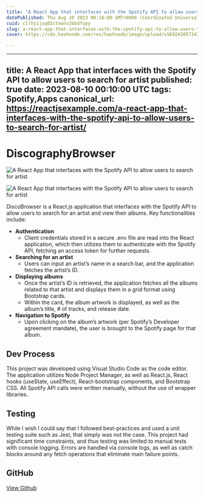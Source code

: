 ```yaml
---
title: "A React App that interfaces with the Spotify API to allow users to search for artist"
datePublished: Thu Aug 10 2023 00:10:00 GMT+0000 (Coordinated Universal Time)
cuid: cllhjijuq02ctnwnv2bbdfopy
slug: a-react-app-that-interfaces-with-the-spotify-api-to-allow-users-to-search-for-artist
cover: https://cdn.hashnode.com/res/hashnode/image/upload/v1692420573427/81c147af-31d1-4d1c-9c26-7c8453bf6353.jpeg

---
```


---
title: A React App that interfaces with the Spotify API to allow users to search for artist
published: true
date: 2023-08-10 00:10:00 UTC
tags: Spotify,Apps
canonical_url: https://reactjsexample.com/a-react-app-that-interfaces-with-the-spotify-api-to-allow-users-to-search-for-artist/
---

# DiscographyBrowser
 ![A React App that interfaces with the Spotify API to allow users to search for artist](https://cdn.hashnode.com/res/hashnode/image/upload/v1692420573427/81c147af-31d1-4d1c-9c26-7c8453bf6353.jpeg)

![A React App that interfaces with the Spotify API to allow users to search for artist](https://cdn.hashnode.com/res/hashnode/image/upload/v1692420575161/573a7cc4-7c0c-495d-a9c6-440a78843234.png)

DiscoBrowser is a React.js application that interfaces with the Spotify API to allow users to search for an artist and view their albums. Key functionalities include:

- **Authentication**
  - Client credentials stored in a secure .env file are read into the React application, which then utilizes them to authenticate with the Spotify API, fetching an access token for further requests.
- **Searching for an artist**
  - Users can input an artist’s name in a search bar, and the application fetches the artist’s ID.
- **Displaying albums**
  - Once the artist’s ID is retrieved, the application fetches all the albums related to that artist and displays them in a grid format using Bootstrap cards.
  - Within the card, the album artwork is displayed, as well as the album’s title, # of tracks, and release date.
- **Navigation to Spotify**
  - Upon clicking on the album’s artwork (per Spotify’s Developer agreement mandate), the user is brought to the Spotify page for that album.

## Dev Process

This project was developed using Visual Studio Code as the code editor. The application utilizes Node Project Manager, as well as React.js, React hooks (useState, useEffect), React-bootstrap components, and Bootstrap CSS. All Spotify API calls were written manually, without the use of wrapper libraries.

## Testing

While I wish I could say that I followed best-practices and used a unit testing suite such as Jest, that simply was not the case. This project had significant time constraints, and thus testing was limited to manual tests with console logging. Errors are handled via console logs, as well as catch blocks around any fetch operations that eliminate main failure points.

## GitHub

[View Github](https://github.com/nxrada/DiscographyBrowser?ref=reactjsexample.com)